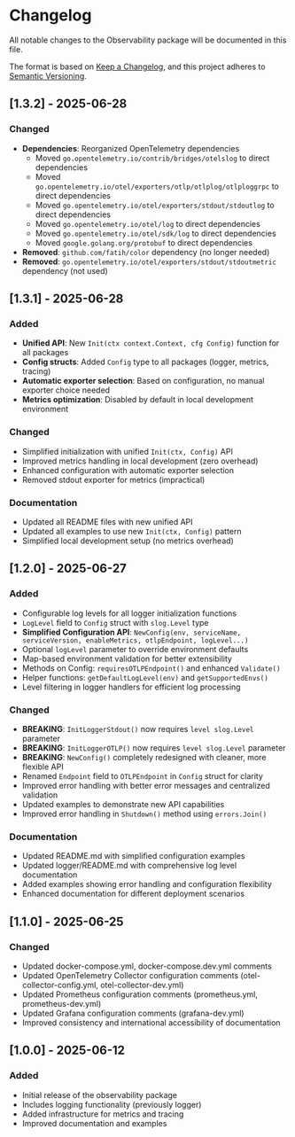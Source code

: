 # Changelog

All notable changes to the Observability package will be documented in this file.

The format is based on [Keep a Changelog](https://keepachangelog.com/en/1.0.0/),
and this project adheres to [Semantic Versioning](https://semver.org/spec/v2.0.0.html).

## [1.3.2] - 2025-06-28

### Changed

- **Dependencies**: Reorganized OpenTelemetry dependencies
  - Moved `go.opentelemetry.io/contrib/bridges/otelslog` to direct dependencies
  - Moved `go.opentelemetry.io/otel/exporters/otlp/otlplog/otlploggrpc` to direct dependencies
  - Moved `go.opentelemetry.io/otel/exporters/stdout/stdoutlog` to direct dependencies
  - Moved `go.opentelemetry.io/otel/log` to direct dependencies
  - Moved `go.opentelemetry.io/otel/sdk/log` to direct dependencies
  - Moved `google.golang.org/protobuf` to direct dependencies
- **Removed**: `github.com/fatih/color` dependency (no longer needed)
- **Removed**: `go.opentelemetry.io/otel/exporters/stdout/stdoutmetric` dependency (not used)

## [1.3.1] - 2025-06-28

### Added

- **Unified API**: New `Init(ctx context.Context, cfg Config)` function for all packages
- **Config structs**: Added `Config` type to all packages (logger, metrics, tracing)
- **Automatic exporter selection**: Based on configuration, no manual exporter choice needed
- **Metrics optimization**: Disabled by default in local development environment

### Changed

- Simplified initialization with unified `Init(ctx, Config)` API
- Improved metrics handling in local development (zero overhead)
- Enhanced configuration with automatic exporter selection
- Removed stdout exporter for metrics (impractical)

### Documentation

- Updated all README files with new unified API
- Updated all examples to use new `Init(ctx, Config)` pattern
- Simplified local development setup (no metrics overhead)

## [1.2.0] - 2025-06-27

### Added

- Configurable log levels for all logger initialization functions
- `LogLevel` field to `Config` struct with `slog.Level` type
- **Simplified Configuration API**: `NewConfig(env, serviceName, serviceVersion, enableMetrics, otlpEndpoint, logLevel...)`
- Optional `logLevel` parameter to override environment defaults
- Map-based environment validation for better extensibility
- Methods on Config: `requiresOTLPEndpoint()` and enhanced `Validate()`
- Helper functions: `getDefaultLogLevel(env)` and `getSupportedEnvs()`
- Level filtering in logger handlers for efficient log processing

### Changed

- **BREAKING**: `InitLoggerStdout()` now requires `level slog.Level` parameter
- **BREAKING**: `InitLoggerOTLP()` now requires `level slog.Level` parameter
- **BREAKING**: `NewConfig()` completely redesigned with cleaner, more flexible API
- Renamed `Endpoint` field to `OTLPEndpoint` in `Config` struct for clarity
- Improved error handling with better error messages and centralized validation
- Updated examples to demonstrate new API capabilities
- Improved error handling in `Shutdown()` method using `errors.Join()`

### Documentation

- Updated README.md with simplified configuration examples
- Updated logger/README.md with comprehensive log level documentation
- Added examples showing error handling and configuration flexibility
- Enhanced documentation for different deployment scenarios

## [1.1.0] - 2025-06-25

### Changed

- Updated docker-compose.yml, docker-compose.dev.yml comments
- Updated OpenTelemetry Collector configuration comments (otel-collector-config.yml, otel-collector-dev.yml)
- Updated Prometheus configuration comments (prometheus.yml, prometheus-dev.yml)
- Updated Grafana configuration comments (grafana-dev.yml)
- Improved consistency and international accessibility of documentation

## [1.0.0] - 2025-06-12

### Added

- Initial release of the observability package
- Includes logging functionality (previously logger)
- Added infrastructure for metrics and tracing
- Improved documentation and examples
